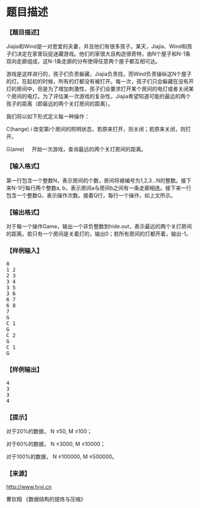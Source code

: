 # 题目描述


<h3>
【题目描述】
</h3>
<p>
Jiajia和Wind是一对恩爱的夫妻，并且他们有很多孩子。某天，Jiajia、Wind和孩子们决定在家里玩捉迷藏游戏。他们的家很大且构造很奇特，由N个屋子和N-1条双向走廊组成，这N-1条走廊的分布使得任意两个屋子都互相可达。
</p>
<p>
游戏是这样进行的，孩子们负责躲藏，Jiajia负责找，而Wind负责操纵这N个屋子的灯。在起初的时候，所有的灯都没有被打开。每一次，孩子们只会躲藏在没有开灯的房间中，但是为了增加刺激性，孩子们会要求打开某个房间的电灯或者关闭某个房间的电灯。为了评估某一次游戏的复杂性，Jiajia希望知道可能的最远的两个孩子的距离（即最远的两个关灯房间的距离）。
</p>
<p>
我们将以如下形式定义每一种操作：
</p>
<p>
C(hange) i	改变第i个房间的照明状态，若原来打开，则关闭；若原来关闭，则打开。
</p>
<p>
G(ame)     	开始一次游戏，查询最远的两个关灯房间的距离。
</p>
<h3>
【输入格式】
</h3>
<p>
第一行包含一个整数N，表示房间的个数，房间将被编号为1,2,3…N的整数。接下来N-1行每行两个整数a, b，表示房间a与房间b之间有一条走廊相连。接下来一行包含一个整数Q，表示操作次数。接着Q行，每行一个操作，如上文所示。
</p>
<h3>
【输出格式】
</h3>
<p>
对于每一个操作Game，输出一个非负整数到hide.out，表示最远的两个关灯房间的距离。若只有一个房间是关着灯的，输出0；若所有房间的灯都开着，输出-1。
</p>
<h3>
【样例输入】
</h3>
<pre>8
1 2
2 3
3 4
3 5
3 6
6 7
6 8
7
G
C 1
G
C 2
G
C 1
G
</pre>
<h3>
【样例输出】
</h3>
<pre>4
3
3
4
</pre>
<h3>
【提示】
</h3>
<p>
对于20%的数据，	N ≤50, M ≤100；
</p>
<p>
对于60%的数据，	N ≤3000, M ≤10000；
</p>
<p>
对于100%的数据，	N ≤100000, M ≤500000。
</p>
<h3>
【来源】
</h3>
<p>
<a href="http://www.tyvj.cn">http://www.tyvj.cn</a> 
</p>
<p>
曹钦翔 《数据结构的提炼与压缩》
</p>
